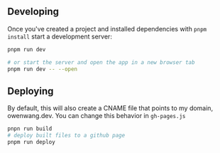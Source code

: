 

## Developing
Once you've created a project and installed dependencies with `pnpm install` start a development server:

```bash
pnpm run dev

# or start the server and open the app in a new browser tab
pnpm run dev -- --open
```

## Deploying
By default, this will also create a CNAME file that points to my domain, owenwang.dev. You can change this behavior in `gh-pages.js`

```bash
pnpn run build
# deploy built files to a github page
pnpm run deploy
```